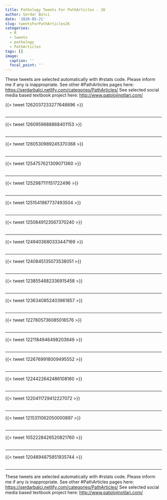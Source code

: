 ```yaml
---
title: Pathology Tweets For PathArticles - 26
author: Serdar Balci
date: '2020-05-21'
slug: tweetsForPathArticles26
categories:
  - R
  - tweets
  - pathology
  - PathArticles
tags: []
image:
  caption: ''
  focal_point: ''
---
```



These tweets are selected automatically with #rstats code. Please inform me if any is inappropriate.
See other #PathArticles pages here: https://serdarbalci.netlify.com/categories/PathArticles/ 
See selected social media based textbook project here: http://www.patolojinotlari.com/

{{< tweet 1262037233277648896 >}}
<br>
<br>
<hr>
{{< tweet 1260959688868401153 >}}
<br>
<br>
<hr>
{{< tweet 1260530989245370368 >}}
<br>
<br>
<hr>
{{< tweet 1254757621309071360 >}}
<br>
<br>
<hr>
{{< tweet 1252987111151722496 >}}
<br>
<br>
<hr>
{{< tweet 1251541987737493504 >}}
<br>
<br>
<hr>
{{< tweet 1250849123567370240 >}}
<br>
<br>
<hr>
{{< tweet 1249403680333447169 >}}
<br>
<br>
<hr>
{{< tweet 1240845135073538051 >}}
<br>
<br>
<hr>
{{< tweet 1238554682336915458 >}}
<br>
<br>
<hr>
{{< tweet 1236340852403961857 >}}
<br>
<br>
<hr>
{{< tweet 1227605736085016576 >}}
<br>
<br>
<hr>
{{< tweet 1221184946498203649 >}}
<br>
<br>
<hr>
{{< tweet 1226769918009495552 >}}
<br>
<br>
<hr>
{{< tweet 1224422642486108160 >}}
<br>
<br>
<hr>
{{< tweet 1220411729412227072 >}}
<br>
<br>
<hr>
{{< tweet 1215311062050000897 >}}
<br>
<br>
<hr>
{{< tweet 1052228426520821760 >}}
<br>
<br>
<hr>
{{< tweet 1204894875851935744 >}}
<br>
<br>
<hr>


These tweets are selected automatically with #rstats code. Please inform me if any is inappropriate.
See other #PathArticles pages here: https://serdarbalci.netlify.com/categories/PathArticles/ 
See selected social media based textbook project here: http://www.patolojinotlari.com/
